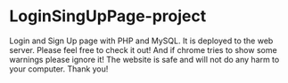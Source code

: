 # LoginSingUpPage-project
Login and Sign Up page with PHP and MySQL. It is deployed to the web server. Please feel free to check it out! And if chrome tries to show some warnings please ignore it! The website is safe and will not do any harm to your computer. Thank you!

